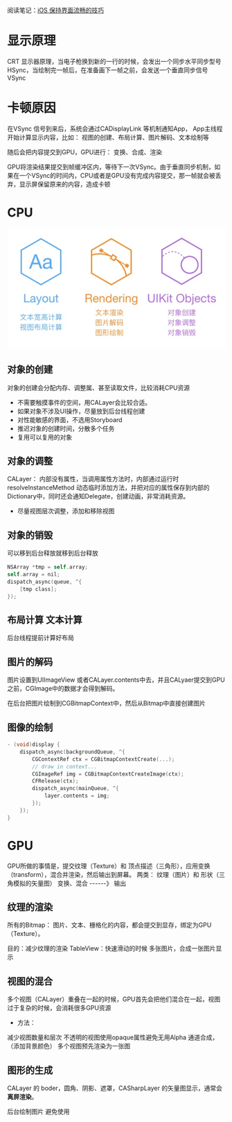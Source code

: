 阅读笔记：[iOS 保持界面流畅的技巧](https://blog.ibireme.com/2015/11/12/smooth_user_interfaces_for_ios/)

# 显示原理
CRT 显示器原理，当电子枪换到新的一行的时候，会发出一个同步水平同步型号HSync，当绘制完一帧后，在准备画下一帧之前，会发送一个垂直同步信号VSync

# 卡顿原因
在VSync 信号到来后，系统会通过CADisplayLink 等机制通知App， App主线程开始计算显示内容，比如：
视图的创建、布局计算、图片解码、文本绘制等

随后会把内容提交到GPU，GPU进行：
变换、合成、渲染

GPU将渲染结果提交到帧缓冲区内，等待下一次VSync。由于垂直同步机制，如果在一个VSync的时间内，CPU或者是GPU没有完成内容提交，那一帧就会被丢弃，显示屏保留原来的内容，造成卡顿

# CPU 

![](media/16194056466270.jpg)


## 对象的创建
对象的创建会分配内存、调整属、甚至读取文件，比较消耗CPU资源

- 不需要触摸事件的空间，用CALayer会比较合适。
-  如果对象不涉及UI操作，尽量放到后台线程创建
-  对性能敏感的界面，不选用Storyboard
-  推迟对象的创建时间，分散多个任务
-  复用可以复用的对象

## 对象的调整
CALayer： 内部没有属性，当调用属性方法时，内部通过运行时resolveInstanceMethod 动态临时添加方法，并把对应的属性保存到内部的Dictionary中，同时还会通知Delegate，创建动画，非常消耗资源。

-  尽量视图层次调整，添加和移除视图

## 对象的销毁

可以移到后台释放就移到后台释放


```Objective-C
NSArray *tmp = self.array;
self.array = nil;
dispatch_async(queue, ^{
    [tmp class];
});
```

## 布局计算  文本计算
后台线程提前计算好布局

## 图片的解码
图片设置到UIImageView 或者CALayer.contents中去，并且CALyaer提交到GPU之前，CGImage中的数据才会得到解码。

在后台把图片绘制到CGBitmapContext中，然后从Bitmap中直接创建图片

## 图像的绘制
```Objective-C
- (void)display {
    dispatch_async(backgroundQueue, ^{
        CGContextRef ctx = CGBitmapContextCreate(...);
        // draw in context...
        CGImageRef img = CGBitmapContextCreateImage(ctx);
        CFRelease(ctx);
        dispatch_async(mainQueue, ^{
            layer.contents = img;
        });
    });
}
```

# GPU

GPU所做的事情是，提交纹理（Texture）和 顶点描述（三角形），应用变换（transform），混合并渲染，然后输出到屏幕。
两类：
纹理（图片）和 形状（三角模拟的矢量图）
变换、混合 ------》 输出


## 纹理的渲染

所有的Bitmap： 图片、文本、栅格化的内容，都会提交到显存，绑定为GPU（Texture）。

目的：减少纹理的渲染
TableView：快速滑动的时候
多张图片，合成一张图片显示

## 视图的混合

多个视图（CALayer）重叠在一起的时候，GPU首先会把他们混合在一起，视图过于复杂的时候，会消耗很多GPU资源

- 方法：

减少视图数量和层次
不透明的视图使用opaque属性避免无用Alpha 通道合成，（添加背景颜色）
多个视图预先渲染为一张图

## 图形的生成


CALayer 的 boder，圆角、阴影、遮罩，CASharpLayer 的矢量图显示，通常会**离屏渲染**。

后台绘制图片
避免使用









